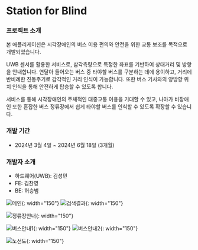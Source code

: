 # Station for Blind

### 프로젝트 소개
본 애플리케이션은 시각장애인의 버스 이용 편의와 안전을 위한 교통 보조를 목적으로 개발되었습니다.

UWB 센서를 활용한 서비스로, 삼각측량으로 특정한 좌표를 기반하여 상대거리 및 방향을 안내합니다. 
연달아 들어오는 버스 중 타야할 버스를 구분하는 데에 용이하고, 거리에 반비례한 진동주기로 감각적인 거리 인식이 가능합니다. 
또한 버스 기사와의 양방향 위치 인식을 통해 안전하게 탑승할 수 있도록 합니다.

서비스를 통해 시각장애인의 주체적인 대중교통 이용을 기대할 수 있고, 나아가 비장애인 또한 혼잡한 버스 정류장에서 쉽게 타야할 버스를 인식할 수 있도록 확장할 수 있습니다.

### 개발 기간
- 2024년 3월 4일 ~ 2024년 6월 18일 (3개월)

### 개발자 소개

- 하드웨어(UWB): 김성민
- FE: 김찬영
- BE: 허승범

![메인](https://github.com/V-rainstorming/Android-Station-for-Blind/blob/main/Group%20119%20(1).png){: width="150"}
![검색결과](https://github.com/V-rainstorming/Android-Station-for-Blind/blob/main/Group%20120.png){: width="150"}

![정류장안내](https://github.com/V-rainstorming/Android-Station-for-Blind/blob/main/Group%20133%20(2).png){: width="150"}

![버스안내1](https://github.com/V-rainstorming/Android-Station-for-Blind/blob/main/Group%20134.png){: width="150"}
![버스안내2](https://github.com/V-rainstorming/Android-Station-for-Blind/blob/main/Group%20161.png){: width="150"}

![노선도](https://github.com/V-rainstorming/Android-Station-for-Blind/blob/main/Group%20121%20(1).png){: width="150"}
